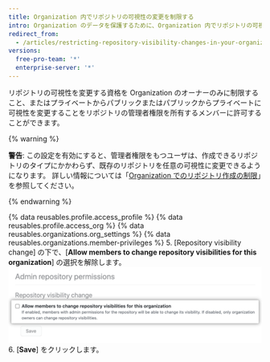 ```yaml
---
title: Organization 内でリポジトリの可視性の変更を制限する
intro: Organization のデータを保護するために、Organization 内でリポジトリの可視性を変更するための権限を設定できます。
redirect_from:
  - /articles/restricting-repository-visibility-changes-in-your-organization
versions:
  free-pro-team: '*'
  enterprise-server: '*'
---
```


リポジトリの可視性を変更する資格を Organization のオーナーのみに制限すること、またはプライベートからパブリックまたはパブリックからプライベートに可視性を変更することをリポジトリの管理者権限を所有するメンバーに許可することができます。

{% warning %}

**警告**: この設定を有効にすると、管理者権限をもつユーザは、作成できるリポジトリのタイプにかかわらず、既存のリポジトリを任意の可視性に変更できるようになります。 詳しい情報については「[Organization でのリポジトリ作成の制限](/articles/restricting-repository-creation-in-your-organization)」を参照してください。

{% endwarning %}


{% data reusables.profile.access_profile %}
{% data reusables.profile.access_org %}
{% data reusables.organizations.org_settings %}
{% data reusables.organizations.member-privileges %}
5. [Repository visibility change] の下で、[**Allow members to change repository visibilities for this organization**] の選択を解除します。 ![リポジトリ可視性変更をメンバーに許可するチェックボックス](/assets/images/help/organizations/disallow-members-to-change-repo-visibility.png)
6. [**Save**] をクリックします。
